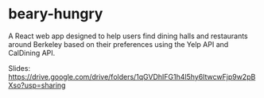 # beary-hungry

A React web app designed to help users find dining halls and restaurants around Berkeley based on their preferences using the Yelp API and CalDining API.

Slides: https://drive.google.com/drive/folders/1qGVDhIFG1h4l5hy6ItwcwFjp9w2pBXso?usp=sharing
